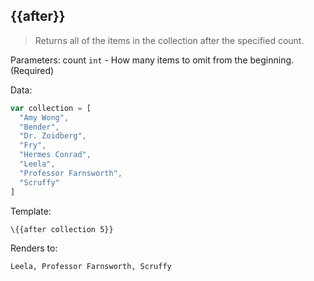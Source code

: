 ## \{{after}}

> Returns all of the items in the collection after the specified count.

Parameters: count `int` - How many items to omit from the beginning. (Required)

Data:

```js
var collection = [
  "Amy Wong",
  "Bender",
  "Dr. Zoidberg",
  "Fry",
  "Hermes Conrad",
  "Leela",
  "Professor Farnsworth",
  "Scruffy"
]
```
Template:

```handlebars
\{{after collection 5}}
```

Renders to:

```handlebars
Leela, Professor Farnsworth, Scruffy
```
